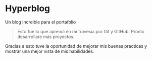 # Hyperblog
Un blog increible para el portafolio
>Esto fue lo que aprendi en mi travesia por Git y GitHub. Pronto desarrollare más proyectos.

Gracias a esto tuve la oportunidad de mejorar mis buenas practicas y mostrar una mejor vista de mis habilidades.
